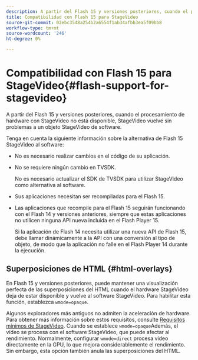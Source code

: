 ```yaml
---
description: A partir del Flash 15 y versiones posteriores, cuando el procesamiento de hardware con StageVideo no está disponible, StageVideo vuelve sin problemas a un objeto StageVideo de software.
title: Compatibilidad con Flash 15 para StageVideo
source-git-commit: 02ebc3548a254b2a6554f1ab34afbb3ea5f09bb8
workflow-type: tm+mt
source-wordcount: '246'
ht-degree: 0%

---
```


# Compatibilidad con Flash 15 para StageVideo{#flash-support-for-stagevideo}

A partir del Flash 15 y versiones posteriores, cuando el procesamiento de hardware con StageVideo no está disponible, StageVideo vuelve sin problemas a un objeto StageVideo de software.

Tenga en cuenta la siguiente información sobre la alternativa de Flash 15 StageVideo al software:

* No es necesario realizar cambios en el código de su aplicación.
* No se requiere ningún cambio en TVSDK.

  No es necesario actualizar el SDK de TVSDK para utilizar StageVideo como alternativa al software.
* Sus aplicaciones necesitan ser recompiladas para el Flash 15.
* Las aplicaciones que recompile para el Flash 15 seguirán funcionando con el Flash 14 y versiones anteriores, siempre que estas aplicaciones no utilicen ninguna API nueva incluida en el Flash Player 15.

  Si la aplicación de Flash 14 necesita utilizar una nueva API de Flash 15, debe llamar dinámicamente a la API con una conversión al tipo de objeto, de modo que la aplicación no falle en el Flash Player 14 durante la ejecución.

## Superposiciones de HTML {#html-overlays}

En Flash 15 y versiones posteriores, puede mantener una visualización perfecta de las superposiciones del HTML cuando el hardware StageVideo deja de estar disponible y vuelve al software StageVideo. Para habilitar esta función, establezca `wmode=opaque`.

Algunos exploradores más antiguos no admiten la aceleración de hardware. Para obtener más información sobre estos requisitos, consulte [Requisitos mínimos de StageVideo](../../../../../tvsdk-1.4-for-desktop-hls/c-psdk-dhls-1.4-introduction/overview-prod-audience-guide/requirements/stagevideo-capabilities/r-psdk-dhls-1.4-requirements-stage-video.md). Cuando se establece `wmode=opaque`Además, el vídeo se procesa con el software StageVideo, que puede afectar al rendimiento. Normalmente, configurar `wmode=direct` procesa vídeo directamente en la GPU, lo que mejora considerablemente el rendimiento. Sin embargo, esta opción también anula las superposiciones del HTML.
